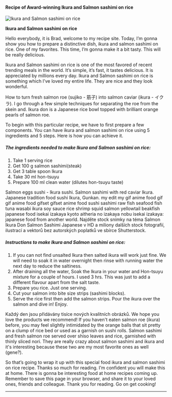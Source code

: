             

#### Recipe of Award-winning Ikura and Salmon sashimi on rice

![Ikura and Salmon sashimi on rice](https://img-global.cpcdn.com/recipes/2c418bc0a4051959/751x532cq70/ikura-and-salmon-sashimi-on-rice-recipe-main-photo.jpg)

**Ikura and Salmon sashimi on rice**

Hello everybody, it is Brad, welcome to my recipe site. Today, I’m gonna show you how to prepare a distinctive dish, ikura and salmon sashimi on rice. One of my favorites. This time, I’m gonna make it a bit tasty. This will be really delicious.

Ikura and Salmon sashimi on rice is one of the most favored of recent trending meals in the world. It’s simple, it’s fast, it tastes delicious. It is appreciated by millions every day. Ikura and Salmon sashimi on rice is something which I’ve loved my entire life. They are nice and they look wonderful.

How to turn fresh salmon roe (sujiko - 筋子) into salmon caviar (ikura - イクラ). I go through a few simple techniques for separating the roe from the skein and. Ikura don is a Japanese rice bowl topped with brilliant orange pearls of salmon roe.

To begin with this particular recipe, we have to first prepare a few components. You can have ikura and salmon sashimi on rice using 5 ingredients and 5 steps. Here is how you can achieve it.

##### The ingredients needed to make Ikura and Salmon sashimi on rice:

1.  Take 1 serving rice
2.  Get 100 g salmon sashimi(steak)
3.  Get 3 table spoon Ikura
4.  Take 30 ml hon-tsuyu
5.  Prepare 100 ml clean water (dilutes hon-tsuyu taste)

Salmon eggs sushi - Ikura sushi. Salmon sashimi with red caviar Ikura. Japanese tradition food sushi Ikura, Gunkan. my edit my gif anime food gif gif anime food gifset gifset anime food sushi sashimi raw fish seafood fish tuna wasabi ikura soy sauce rice shrimp squid salmon yellowtail beakfish japanese food isekai izakaya kyoto aitheria no izakaya nobu isekai izakaya: japanese food from another world. Najděte stock snímky na téma Salmon Ikura Don Salmon Sashimi Japanese v HD a miliony dalších stock fotografií, ilustrací a vektorů bez autorských poplatků ve sbírce Shutterstock.

##### Instructions to make Ikura and Salmon sashimi on rice:

1.  If you can not find unsalted Ikura then salted ikura will work just fine. We will need to soak it in water overnight then rinse with running water the next day to reduce the saltiness.
2.  After draining all the water, Soak the Ikura in your water and Hon-tsuyu mixture for a couple of hours. I used 3 hrs. This was just to add a different flavour apart from the salt taste.
3.  Prepare you rice. Just one serving.
4.  Cut your salmon into bite size strips (sashimi blocks).
5.  Serve the rice first then add the salmon strips. Pour the ikura over the salmon and dive in! Enjoy.

Každý den jsou přidávány tisíce nových kvalitních obrázků. We hope you love the products we recommend! If you haven't eaten salmon roe (ikura) before, you may feel slightly intimidated by the orange balls that sit pretty on a clump of rice bed or used as a garnish on sushi rolls. Salmon sashimi and fresh salmon roe served over shiso leaves and rice, garnished with thinly sliced nori. They are really crazy about salmon sashimi and ikura and it's interesting because these two are my most favorite ones as well (gene?).

So that’s going to wrap it up with this special food ikura and salmon sashimi on rice recipe. Thanks so much for reading. I’m confident you will make this at home. There is gonna be interesting food at home recipes coming up. Remember to save this page in your browser, and share it to your loved ones, friends and colleague. Thank you for reading. Go on get cooking!

* * *